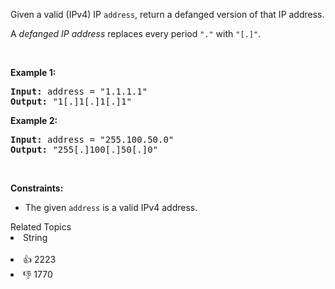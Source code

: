 <p>Given a valid (IPv4) IP <code>address</code>, return a defanged version of that IP address.</p>

<p>A <em>defanged&nbsp;IP address</em>&nbsp;replaces every period <code>"."</code> with <code>"[.]"</code>.</p>

<p>&nbsp;</p> 
<p><strong class="example">Example 1:</strong></p> 
<pre><strong>Input:</strong> address = "1.1.1.1"
<strong>Output:</strong> "1[.]1[.]1[.]1"
</pre>
<p><strong class="example">Example 2:</strong></p> 
<pre><strong>Input:</strong> address = "255.100.50.0"
<strong>Output:</strong> "255[.]100[.]50[.]0"
</pre> 
<p>&nbsp;</p> 
<p><strong>Constraints:</strong></p>

<ul> 
 <li>The given <code>address</code> is a valid IPv4 address.</li> 
</ul>

<div><div>Related Topics</div><div><li>String</li></div></div><br><div><li>👍 2223</li><li>👎 1770</li></div>